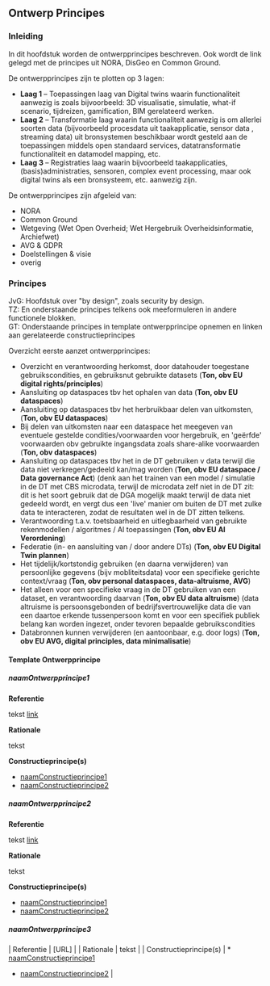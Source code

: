 ## Ontwerp Principes

### Inleiding

In dit hoofdstuk worden de ontwerpprincipes beschreven. Ook wordt de link gelegd met de principes uit NORA, DisGeo en Common Ground.

De ontwerpprincipes zijn te plotten op 3 lagen:
* **Laag 1** – Toepassingen laag van Digital twins waarin functionaliteit aanwezig is zoals bijvoorbeeld: 3D visualisatie, simulatie, what-if scenario, tijdreizen, gamification, BIM gerelateerd werken.
* **Laag 2** – Transformatie laag waarin functionaliteit aanwezig is om allerlei soorten data (bijvoorbeeld procesdata uit taakapplicatie, sensor data , streaming data) uit bronsystemen beschikbaar wordt gesteld aan de toepassingen middels open standaard services, datatransformatie functionaliteit en datamodel mapping, etc.
* **Laag 3** – Registraties laag waarin bijvoorbeeld taakapplicaties, (basis)administraties, sensoren, complex event processing, maar ook digital twins als een bronsysteem, etc. aanwezig zijn.

De ontwerpprincipes zijn afgeleid van:
* NORA
* Common Ground
* Wetgeving (Wet Open Overheid; Wet Hergebruik Overheidsinformatie, Archiefwet)
* AVG & GDPR
* Doelstellingen & visie
* overig

### Principes

<aside class='note'>
   JvG: Hoofdstuk over "by design", zoals security by design.
</aside>

<aside class='note'>
   TZ:  En onderstaande principes telkens ook meeformuleren in andere functionele blokken.
</aside>

<aside class='note'>
   GT:  Onderstaande principes in template ontwerpprincipe opnemen en linken aan gerelateerde constructieprincipes
</aside>

Overzicht eerste aanzet ontwerpprincipes:
* Overzicht en verantwoording herkomst, door datahouder toegestane gebruikscondities, en gebruiksnut gebruikte datasets
(**Ton, obv EU digital rights/principles**)
* Aansluiting op dataspaces tbv het ophalen van data (**Ton, obv EU dataspaces**)
* Aansluiting op dataspaces tbv het herbruikbaar delen van uitkomsten, (**Ton, obv EU dataspaces**)
* Bij delen van uitkomsten naar een dataspace het meegeven van eventuele gestelde condities/voorwaarden voor hergebruik, en 'geërfde' voorwaarden obv gebruikte ingangsdata zoals share-alike voorwaarden (**Ton, obv dataspaces**)
* Aansluiting op dataspaces tbv het in de DT gebruiken v data terwijl die data niet verkregen/gedeeld kan/mag worden
(**Ton, obv EU dataspace / Data governance Act**) (denk aan het trainen van een model / simulatie in de DT met CBS microdata,
terwijl de microdata zelf niet in de DT zit: dit is het soort gebruik dat de DGA mogelijk maakt terwijl de data niet gedeeld wordt, en vergt dus een 'live' manier om buiten de DT met zulke data te interacteren, zodat de resultaten wel in de DT zitten telkens.
* Verantwoording t.a.v. toetsbaarheid en uitlegbaarheid van gebruikte rekenmodellen / algoritmes / AI toepassingen (**Ton, obv EU AI Verordening**)
* Federatie  (in- en aansluiting van / door andere DTs) (**Ton, obv EU Digital Twin plannen**)
* Het tijdelijk/kortstondig gebruiken (en daarna verwijderen) van persoonlijke gegevens (bijv mobliteitsdata) voor een specifieke
gerichte context/vraag (**Ton, obv personal dataspaces, data-altruisme, AVG**)
* Het alleen voor een specifieke vraag in de DT gebruiken van een dataset, en verantwoording daarvan (**Ton, obv EU data altruisme**)
(data altruisme is persoonsgebonden of bedrijfsvertrouwelijke data die van een daartoe erkende tussenpersoon komt en voor een specifiek publiek belang kan worden ingezet, onder tevoren bepaalde gebruikscondities
* Databronnen kunnen verwijderen (en aantoonbaar, e.g. door logs) (**Ton, obv EU AVG, digital principles, data minimalisatie**)

#### Template Ontwerpprincipe

##### naamOntwerpprincipe1

**Referentie**

tekst [link](url)

**Rationale**

tekst

**Constructieprincipe(s)**
* [naamConstructieprincipe1](https://geonovum.github.io/DTFL/Referentie%20Architectuur/#naamconstructieprincipe1)
* [naamConstructieprincipe2](https://geonovum.github.io/DTFL/Referentie%20Architectuur/#naamconstructieprincipe2)

##### naamOntwerpprincipe2

**Referentie**

tekst [link](url)

**Rationale**

tekst

**Constructieprincipe(s)**
* [naamConstructieprincipe1](https://geonovum.github.io/DTFL/Referentie%20Architectuur/#naamconstructieprincipe1)
* [naamConstructieprincipe2](https://geonovum.github.io/DTFL/Referentie%20Architectuur/#naamconstructieprincipe2)

##### naamOntwerpprincipe3

| Referentie  | [URL]   | 
| Rationale   | tekst   |
| Constructieprincipe(s)  | * [naamConstructieprincipe1](https://geonovum.github.io/DTFL/Referentie%20Architectuur/#naamconstructieprincipe1)
* [naamConstructieprincipe2](https://geonovum.github.io/DTFL/Referentie%20Architectuur/#naamconstructieprincipe2) |